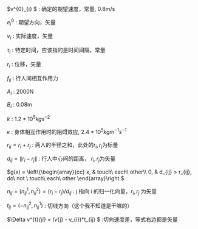 $v^{0}_{i} $ : 确定的期望速度，常量, 0.8m/s

$e^{0}_{i}$ : 期望方向，矢量

$v_{i}$ : 实际速度，矢量

$\tau_{i}$ : 特定时间，应该指的是时间间隔，常量

$r_{i}$ : 位移，矢量

$f_{ij}$ : 行人间相互作用力

$A_{i}$ : 2000N

$B_{i}​$ : 0.08m

$k$ : $1.2*10^{5} kgs^{-2}$ 

$\kappa$ : 身体相互作用时的阻碍效应, $2.4*10^{5} kgm^{-1}s^{-1}$ 

$r_{ij} = r_{i} + r_{j}$ : 两人的半径之和，此处的$r_{i}, r_{j}$为标量

$d_{ij} = \| r_{i} - r_{j} \|$  : 行人中心间的距离， $r_{i}, r_{j}$为矢量

$g(x) = \left\{\begin{array}{cc}  x, & touch\ each\ other\\  0, & d_{ij} > r_{ij}, do\ not \ touch\ each\ other \end{array}\right.$ 

$n_{ij} =(n^1_{ij}, n^2_{ij} )= (r_{i} - r_{j}) / d_{ij}$  : j 指向 i 的归一化向量，$r_{i}, r_{j}$ 为矢量

$t_{ij} = (-n^2_{ij}, n^1_{ij} )$ : 切线方向（这个我不知道是干嘛的）

$\Delta v^{t}_{ji} = (v_{j} - v_{i})*t_{ij} $ :切向速度差，等式右边都是矢量

